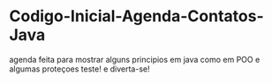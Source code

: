 # Codigo-Inicial-Agenda-Contatos-Java

agenda feita para mostrar alguns principios em java como em POO e algumas proteçoes teste! e diverta-se!

